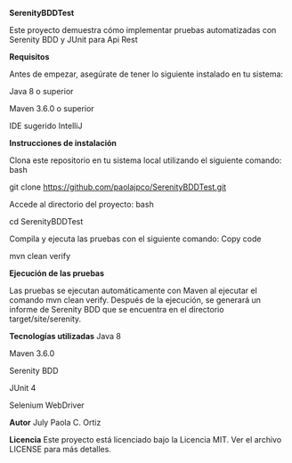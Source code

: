 **SerenityBDDTest**

Este proyecto demuestra cómo implementar pruebas automatizadas con Serenity BDD y JUnit para Api Rest

**Requisitos**

Antes de empezar, asegúrate de tener lo siguiente instalado en tu sistema:

Java 8 o superior

Maven 3.6.0 o superior

IDE sugerido IntelliJ

**Instrucciones de instalación**

Clona este repositorio en tu sistema local utilizando el siguiente comando:
bash

git clone https://github.com/paolajpco/SerenityBDDTest.git

Accede al directorio del proyecto:
bash

cd SerenityBDDTest

Compila y ejecuta las pruebas con el siguiente comando:
Copy code

mvn clean verify

**Ejecución de las pruebas**

Las pruebas se ejecutan automáticamente con Maven al ejecutar el comando mvn clean verify. Después de la ejecución, se generará un informe de Serenity BDD que se encuentra en el directorio target/site/serenity.

**Tecnologías utilizadas**
Java 8

Maven 3.6.0

Serenity BDD

JUnit 4

Selenium WebDriver

**Autor**
July Paola C. Ortiz

**Licencia**
Este proyecto está licenciado bajo la Licencia MIT. Ver el archivo LICENSE para más detalles.

